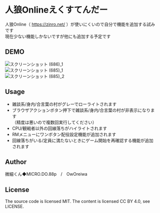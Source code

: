 人狼Onlineえくすてんだー
====
人狼Online（ https://zinro.net/ ）が使いにくいので自分で機能を追加する試みです  
現在少ない機能しかないですが他にも追加する予定です

DEMO
----
![スクリーンショット (686)_1](https://user-images.githubusercontent.com/99535741/153853607-47888d42-b343-4e4f-9dec-f9ddd0031038.png)  
![スクリーンショット (685)_1](https://user-images.githubusercontent.com/99535741/153853602-a8f61974-b03f-415d-aa31-47d074fa450d.png)  
![スクリーンショット (685)_2](https://user-images.githubusercontent.com/99535741/153853604-527cd4cf-07cc-4950-9616-ed8b64266856.png)

Usage
----
* 雑談系/身内/合言葉の村がグレーでローライトされます
* ブラウザアクションボタン押下で雑談系/身内/合言葉の村が非表示になります  
（精度は悪いので複数回実行してください）
* CPU/観戦者以外の回線落ちがハイライトされます
* RMメニューにワンボタン配役設定機能が追加されます
* 回線落ちがいる/定員に満たないときにゲーム開始を再確認する機能が追加されます

Author
----
微細くん◆MICRO.DO.88p　/　OwOreiwa

License
----
The source code is licensed MIT. The content is licensed CC BY 4.0, see LICENSE.
